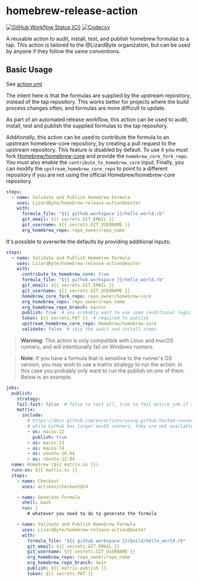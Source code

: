 # homebrew-release-action
[![GitHub Workflow Status (CI)](https://img.shields.io/github/actions/workflow/status/lizardbyte/homebrew-release-action/ci.yml.svg?branch=master&label=CI%20build&logo=github&style=for-the-badge)](https://github.com/LizardByte/homebrew-release-action/actions/workflows/ci.yml?query=branch%3Amaster)
[![Codecov](https://img.shields.io/codecov/c/gh/LizardByte/homebrew-release-action.svg?token=d0EjUVzuPN&style=for-the-badge&logo=codecov&label=codecov)](https://app.codecov.io/gh/LizardByte/homebrew-release-action)

A reusable action to audit, install, test, and publish homebrew formulas to a tap.
This action is tailored to the @LizardByte organization, but can be used by anyone if they follow the same conventions.

## Basic Usage

See [action.yml](action.yml)

The intent here is that the formulas are supplied by the upstream repository, instead of the tap repository.
This works better for projects where the build process changes often, and formulas are more difficult to update.

As part of an automated release workflow, this action can be used to audit, install, test and publish the supplied
formulas to the tap repository.

Additionally, this action can be used to contribute the formula to an upstream homebrew-core repository, by
creating a pull request to the upstream repository. This feature is disabled by default. To use it you must
fork [Homebrew/homebrew-core](https://github.com/Homebrew/homebrew-core) and provide the `homebrew_core_fork_repo`.
You must also enable the `contribute_to_homebrew_core` input. Finally, you can modify the `upstream_homebrew_core_repo`
to point to a different repository if you are not using the official Homebrew/homebrew-core repository.

```yaml
steps:
  - name: Validate and Publish Homebrew Formula
    uses: LizardByte/homebrew-release-action@master
    with:
      formula_file: "${{ github.workspace }}/hello_world.rb"
      git_email: ${{ secrets.GIT_EMAIL }}
      git_username: ${{ secrets.GIT_USERNAME }}
      org_homebrew_repo: repo_owner/repo_name
```

It's possible to overwrite the defaults by providing additional inputs:

```yaml
steps:
  - name: Validate and Publish Homebrew Formula
    uses: LizardByte/homebrew-release-action@master
    with:
      contribute_to_homebrew_core: true
      formula_file: "${{ github.workspace }}/hello_world.rb"
      git_email: ${{ secrets.GIT_EMAIL }}
      git_username: ${{ secrets.GIT_USERNAME }}
      homebrew_core_fork_repo: repo_owner/homebrew-core
      org_homebrew_repo: repo_owner/repo_name
      org_homebrew_repo_branch: master
      publish: true  # you probably want to use some conditional logic here
      token: ${{ secrets.PAT }}  # required to publish
      upstream_homebrew_core_repo: Homebrew/homebrew-core
      validate: false  # skip the audit and install steps
```

> **Warning**:
> This action is only compatible with Linux and macOS runners, and will intentionally fail on Windows runners.

> **Note**:
> If you have a formula that is sensitive to the runner's OS version, you may wish to use a matrix strategy to run the
> action. In this case you probably only want to run the publish on one of them. Below is an example.

```yaml
jobs:
  publish:
    strategy:
    fail-fast: false  # false to test all, true to fail entire job if any fail
    matrix:
      include:
        # https://docs.github.com/en/actions/using-github-hosted-runners/about-github-hosted-runners/about-github-hosted-runners#standard-github-hosted-runners-for-public-repositories
        # while GitHub has larger macOS runners, they are not available for our repos :(
        - os: macos-12
          publish: true
        - os: macos-13
        - os: macos-14
        - os: ubuntu-20.04
        - os: ubuntu-22.04
  name: Homebrew (${{ matrix.os }})
  runs-on: ${{ matrix.os }}
  steps:
    - name: Checkout
      uses: actions/checkout@v4

    - name: Generate Formula
      shell: bash
      run: |
        # whatever you need to do to generate the formula

    - name: Validate and Publish Homebrew Formula
      uses: LizardByte/homebrew-release-action@master
      with:
        formula_file: "${{ github.workspace }}/build/hello_world.rb"
        git_email: ${{ secrets.GIT_EMAIL }}
        git_username: ${{ secrets.GIT_USERNAME }}
        org_homebrew_repo: repo_owner/repo_name
        org_homebrew_repo_branch: main
        publish: ${{ matrix.publish }}
        token: ${{ secrets.PAT }}
```
